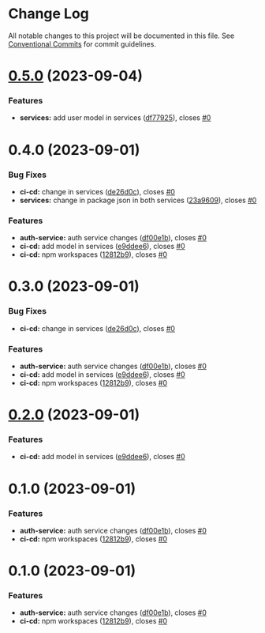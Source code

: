 # Change Log

All notable changes to this project will be documented in this file.
See [Conventional Commits](https://conventionalcommits.org) for commit guidelines.

# [0.5.0](https://github.com/Surbhi-sharma1/npm-workspace/compare/dev-authentication-service@0.4.0...dev-authentication-service@0.5.0) (2023-09-04)


### Features

* **services:** add user model in services ([df77925](https://github.com/Surbhi-sharma1/npm-workspace/commit/df7792510fb7f007c516a87abb23c16430193c0e)), closes [#0](https://github.com/Surbhi-sharma1/npm-workspace/issues/0)





# 0.4.0 (2023-09-01)


### Bug Fixes

* **ci-cd:** change in services ([de26d0c](https://github.com/Surbhi-sharma1/npm-workspace/commit/de26d0cb2902784cee4f1c826d72cd3c00466a07)), closes [#0](https://github.com/Surbhi-sharma1/npm-workspace/issues/0)
* **services:** change in package json in both services ([23a9609](https://github.com/Surbhi-sharma1/npm-workspace/commit/23a9609bd1cdc4da28fb7cc50786224e8d150e3f)), closes [#0](https://github.com/Surbhi-sharma1/npm-workspace/issues/0)


### Features

* **auth-service:** auth service changes ([df00e1b](https://github.com/Surbhi-sharma1/npm-workspace/commit/df00e1b948612b175175503f03daf6c3c20d43a3)), closes [#0](https://github.com/Surbhi-sharma1/npm-workspace/issues/0)
* **ci-cd:** add model in services ([e9ddee6](https://github.com/Surbhi-sharma1/npm-workspace/commit/e9ddee6ad648ec52b77f2d8007cdf9dc9b9da886)), closes [#0](https://github.com/Surbhi-sharma1/npm-workspace/issues/0)
* **ci-cd:** npm workspaces ([12812b9](https://github.com/Surbhi-sharma1/npm-workspace/commit/12812b95ecd32a1f2bc0526c8944d5399386830c)), closes [#0](https://github.com/Surbhi-sharma1/npm-workspace/issues/0)





# 0.3.0 (2023-09-01)


### Bug Fixes

* **ci-cd:** change in services ([de26d0c](https://github.com/Surbhi-sharma1/npm-workspace/commit/de26d0cb2902784cee4f1c826d72cd3c00466a07)), closes [#0](https://github.com/Surbhi-sharma1/npm-workspace/issues/0)


### Features

* **auth-service:** auth service changes ([df00e1b](https://github.com/Surbhi-sharma1/npm-workspace/commit/df00e1b948612b175175503f03daf6c3c20d43a3)), closes [#0](https://github.com/Surbhi-sharma1/npm-workspace/issues/0)
* **ci-cd:** add model in services ([e9ddee6](https://github.com/Surbhi-sharma1/npm-workspace/commit/e9ddee6ad648ec52b77f2d8007cdf9dc9b9da886)), closes [#0](https://github.com/Surbhi-sharma1/npm-workspace/issues/0)
* **ci-cd:** npm workspaces ([12812b9](https://github.com/Surbhi-sharma1/npm-workspace/commit/12812b95ecd32a1f2bc0526c8944d5399386830c)), closes [#0](https://github.com/Surbhi-sharma1/npm-workspace/issues/0)





# [0.2.0](https://github.com/Surbhi-sharma1/npm-workspace/compare/auth@0.1.0...auth@0.2.0) (2023-09-01)


### Features

* **ci-cd:** add model in services ([e9ddee6](https://github.com/Surbhi-sharma1/npm-workspace/commit/e9ddee6ad648ec52b77f2d8007cdf9dc9b9da886)), closes [#0](https://github.com/Surbhi-sharma1/npm-workspace/issues/0)





# 0.1.0 (2023-09-01)


### Features

* **auth-service:** auth service changes ([df00e1b](https://github.com/Surbhi-sharma1/npm-workspace/commit/df00e1b948612b175175503f03daf6c3c20d43a3)), closes [#0](https://github.com/Surbhi-sharma1/npm-workspace/issues/0)
* **ci-cd:** npm workspaces ([12812b9](https://github.com/Surbhi-sharma1/npm-workspace/commit/12812b95ecd32a1f2bc0526c8944d5399386830c)), closes [#0](https://github.com/Surbhi-sharma1/npm-workspace/issues/0)





# 0.1.0 (2023-09-01)


### Features

* **auth-service:** auth service changes ([df00e1b](https://github.com/Surbhi-sharma1/npm-workspace/commit/df00e1b948612b175175503f03daf6c3c20d43a3)), closes [#0](https://github.com/Surbhi-sharma1/npm-workspace/issues/0)
* **ci-cd:** npm workspaces ([12812b9](https://github.com/Surbhi-sharma1/npm-workspace/commit/12812b95ecd32a1f2bc0526c8944d5399386830c)), closes [#0](https://github.com/Surbhi-sharma1/npm-workspace/issues/0)
